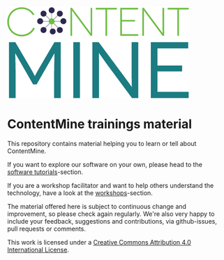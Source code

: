 ![ContentMine logo](https://github.com/ContentMine/assets/blob/master/png/Content_mine(small).png)

# ContentMine trainings material

This repository contains material helping you to learn or tell about ContentMine.

If you want to explore our software on your own, please head to the [software tutorials](https://github.com/ContentMine/workshop-resources/tree/master/software-tutorials)-section.

If you are a workshop facilitator and want to help others understand the technology, have a look at the [workshops](https://github.com/ContentMine/workshop-resources/tree/master/workshops)-section.


The material offered here is subject to continuous change and improvement, so please check again regularly. We're also very happy to include your feedback, suggestions and contributions, via github-issues, pull requests or comments.

This work is licensed under a [Creative Commons Attribution 4.0 International License](http://creativecommons.org/licenses/by/4.0/). 
